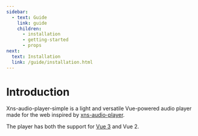 ```yaml
---
sidebar:
  - text: Guide
    link: guide
    children: 
      - installation
      - getting-started
      - props
next:
  text: Installation
  link: /guide/installation.html
---
```


# Introduction

Xns-audio-player-simple is a light and versatile Vue-powered audio player made for the web inspired by [xns-audio-player](https://github.com/xinnks/xns-audio-player).

The player has both the support for [Vue 3](https://blog.vuejs.org/posts/vue-3-as-the-new-default.html) and Vue 2.
